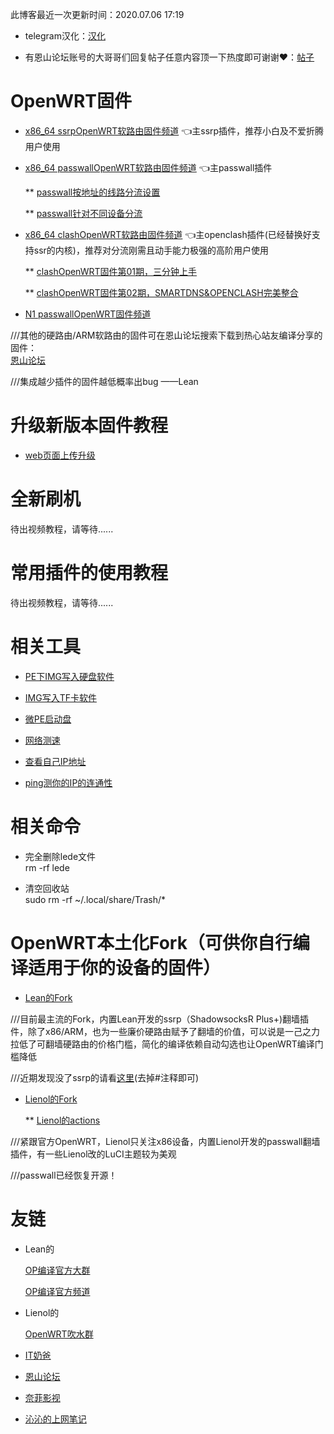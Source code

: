 此博客最近一次更新时间：2020.07.06 17:19      

* telegram汉化：[汉化](https://t.me/setlanguage/classic-zh)         

* 有恩山论坛账号的大哥哥们回复帖子任意内容顶一下热度即可谢谢❤️：[帖子](https://www.right.com.cn/forum/thread-4041413-1-1.html)                  

# OpenWRT固件               

* [x86_64 ssrpOpenWRT软路由固件频道](https://t.me/ssrpOpenWRT) 👈主ssrp插件，推荐小白及不爱折腾用户使用          

* [x86_64 passwallOpenWRT软路由固件频道](https://t.me/passwallOpenWRT233) 👈主passwall插件             

  ** [passwall按地址的线路分流设置](./fenliu.md)                 
  
  ** [passwall针对不同设备分流](https://youtu.be/qkga9DN5H08)                     

* [x86_64 clashOpenWRT软路由固件频道](https://t.me/clashOpenWRT233) 👈主openclash插件(已经替换好支持ssr的内核)，推荐对分流刚需且动手能力极强的高阶用户使用         
  
  ** [clashOpenWRT固件第01期，三分钟上手](https://youtu.be/6qqWEPK9ODs)             
  
  ** [clashOpenWRT固件第02期，SMARTDNS&OPENCLASH完美整合](https://youtu.be/xb-b2xS-tqw)               

* [N1 passwallOpenWRT固件频道](https://t.me/n1passwall)                  

///其他的硬路由/ARM软路由的固件可在恩山论坛搜索下载到热心站友编译分享的固件：                 
[恩山论坛](https://www.right.com.cn/forum/forum-72-1.html)             

///集成越少插件的固件越低概率出bug ——Lean               

# 升级新版本固件教程        

* [web页面上传升级](./upgrade.md)                     


# 全新刷机                  

待出视频教程，请等待......         

# 常用插件的使用教程        

待出视频教程，请等待......                    


# 相关工具           

* [PE下IMG写入硬盘软件](https://github.com/OPisthebest/OP-is-the-best/releases)        

* [IMG写入TF卡软件](https://github.com/balena-io/etcher/releases)          

* [微PE启动盘](http://www.wepe.com.cn/download.html)           

* [网络测速](https://www.speedtest.net/)               

* [查看自己IP地址](https://ip.skk.moe/)               

* [ping测你的IP的连通性](http://ping.pe/)               

# 相关命令           

* 完全删除lede文件           
rm -rf lede                 

* 清空回收站          
sudo rm -rf ~/.local/share/Trash/*                      

# OpenWRT本土化Fork（可供你自行编译适用于你的设备的固件）           

* [Lean的Fork](https://github.com/coolsnowwolf/lede)             

///目前最主流的Fork，内置Lean开发的ssrp（ShadowsocksR Plus+)翻墙插件，除了x86/ARM，也为一些廉价硬路由赋予了翻墙的价值，可以说是一己之力拉低了可翻墙硬路由的价格门槛，简化的编译依赖自动勾选也让OpenWRT编译门槛降低            

///近期发现没了ssrp的请看[这里](https://github.com/coolsnowwolf/lede/blob/master/feeds.conf.default)(去掉#注释即可)                   

* [Lienol的Fork](https://github.com/Lienol/openwrt)            

  ** [Lienol的actions](https://github.com/Lienol/openwrt-actions)                 
  
///紧跟官方OpenWRT，Lienol只关注x86设备，内置Lienol开发的passwall翻墙插件，有一些Lienol改的LuCI主题较为美观                 

///passwall已经恢复开源！               

# 友链              

* Lean的        
  
  [OP编译官方大群](https://t.me/joinchat/JhKgAA6Hx1uiihA7RaTW1w)                

  [OP编译官方频道](https://t.me/opbypd)        
  
* Lienol的                 
  
  [OpenWRT吹水群](https://t.me/openwrtcs)            
  
* [IT奶爸](https://www.youtube.com/c/IT%E5%A5%B6%E7%88%B8/videos)        

* [恩山论坛](https://www.right.com.cn/forum/forum-72-1.html)             

* [奈菲影视](https://www.nfmovies.com/)        

* [沁沁的上网笔记](https://quickvideosharing.github.io/note/)                










